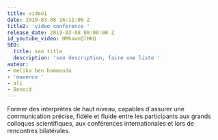 ```yaml
---
title: video1
date: 2019-03-08 16:11:00 Z
title2: 'video conference '
release_date: 2019-03-08 00:00:00 Z
id_youtube_video: HMhawnQlHKQ
SEO:
  title: seo title
  description: 'seo description, faire une liste '
auteur:
- melika ben hammouda
- 'maxence '
- ali
- Benoid
---
```


Former des interprètes de haut niveau, capables d'assurer une communication précise, fidèle et fluide entre les participants aux grands colloques scientifiques, aux conférences internationales et lors de rencontres bilatérales.